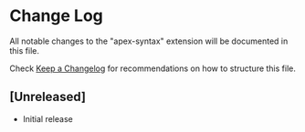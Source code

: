 # Change Log
All notable changes to the "apex-syntax" extension will be documented in this file.

Check [Keep a Changelog](http://keepachangelog.com/) for recommendations on how to structure this file.

## [Unreleased]
- Initial release
